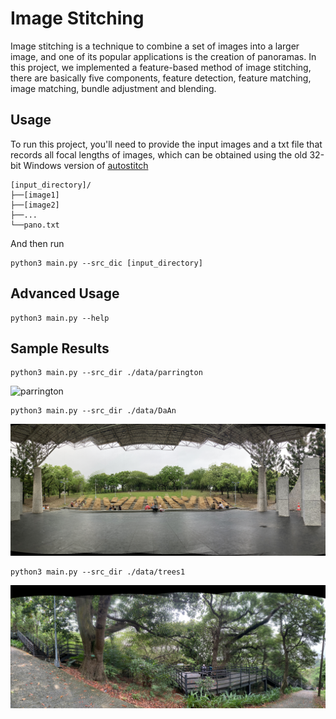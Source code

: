 # Image Stitching
Image stitching is a technique to combine a set of images into a larger image, and one of its popular applications is the creation of panoramas. 
In this project, we implemented a feature-based method of image stitching, there are basically five components, feature detection, feature matching, image matching, bundle adjustment and blending.

## Usage
To run this project, you'll need to provide the input images and a txt file that records all focal lengths of images, which can be obtained using the old 32-bit Windows version of [autostitch](http://matthewalunbrown.com/autostitch/autostitch.html)
```
[input_directory]/
├──[image1]
├──[image2]
├──...
└──pano.txt
```
And then run
```
python3 main.py --src_dic [input_directory]
```

## Advanced Usage
```
python3 main.py --help
```

## Sample Results 
```
python3 main.py --src_dir ./data/parrington
```
![parrington](./sample_outputs/result_parrington.png)

```
python3 main.py --src_dir ./data/DaAn
```
![parrington](./sample_outputs/result_daan.png)

```
python3 main.py --src_dir ./data/trees1
```
![parrington](./sample_outputs/result_trees.png)
